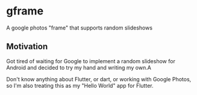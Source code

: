 # gframe

A google photos "frame" that supports random slideshows

## Motivation

Got tired of waiting for Google to implement a random slideshow for Android and decided to try
my hand and writing my own.A

Don't know anything about Flutter, or dart, or working with Google Photos, so I'm also treating this
as my "Hello World" app for Flutter.